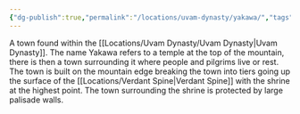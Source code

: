 ```yaml
---
{"dg-publish":true,"permalink":"/locations/uvam-dynasty/yakawa/","tags":["Location"],"noteIcon":""}
---
```


A town found within the [[Locations/Uvam Dynasty/Uvam Dynasty\|Uvam Dynasty]]. The name Yakawa refers to a temple at the top of the mountain, there is then a town surrounding it where people and pilgrims live or rest. The town is built on the mountain edge breaking the town into tiers going up the surface of the [[Locations/Verdant Spine\|Verdant Spine]] with the shrine at the highest point. The town surrounding the shrine is protected by large palisade walls.